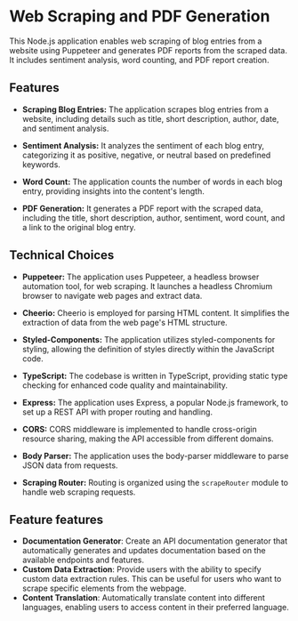 # Web Scraping and PDF Generation

This Node.js application enables web scraping of blog entries from a website using Puppeteer and generates PDF reports from the scraped data. It includes sentiment analysis, word counting, and PDF report creation.

## Features

- **Scraping Blog Entries:** The application scrapes blog entries from a website, including details such as title, short description, author, date, and sentiment analysis.

- **Sentiment Analysis:** It analyzes the sentiment of each blog entry, categorizing it as positive, negative, or neutral based on predefined keywords.

- **Word Count:** The application counts the number of words in each blog entry, providing insights into the content's length.

- **PDF Generation:** It generates a PDF report with the scraped data, including the title, short description, author, sentiment, word count, and a link to the original blog entry.

## Technical Choices

- **Puppeteer:** The application uses Puppeteer, a headless browser automation tool, for web scraping. It launches a headless Chromium browser to navigate web pages and extract data.

- **Cheerio:** Cheerio is employed for parsing HTML content. It simplifies the extraction of data from the web page's HTML structure.

- **Styled-Components:** The application utilizes styled-components for styling, allowing the definition of styles directly within the JavaScript code.

- **TypeScript:** The codebase is written in TypeScript, providing static type checking for enhanced code quality and maintainability.

- **Express:** The application uses Express, a popular Node.js framework, to set up a REST API with proper routing and handling.

- **CORS:** CORS middleware is implemented to handle cross-origin resource sharing, making the API accessible from different domains.

- **Body Parser:** The application uses the body-parser middleware to parse JSON data from requests.

- **Scraping Router:** Routing is organized using the `scrapeRouter` module to handle web scraping requests.

## Feature features

- **Documentation Generator**: Create an API documentation generator that automatically generates and updates documentation based on the available endpoints and features.
- **Custom Data Extraction**: Provide users with the ability to specify custom data extraction rules. This can be useful for users who want to scrape specific elements from the webpage.
- **Content Translation**: Automatically translate content into different languages, enabling users to access content in their preferred language.
